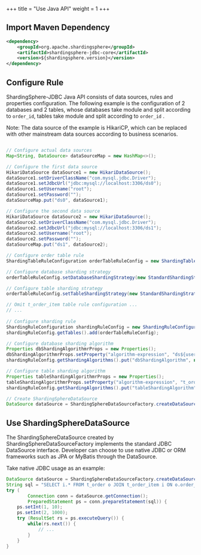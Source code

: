 +++
title = "Use Java API"
weight = 1
+++

## Import Maven Dependency

```xml
<dependency>
    <groupId>org.apache.shardingsphere</groupId>
    <artifactId>shardingsphere-jdbc-core</artifactId>
    <version>${shardingsphere.version}</version>
</dependency>
```

## Configure Rule

ShardingSphere-JDBC Java API consists of data sources, rules and properties configuration.
The following example is the configuration of 2 databases and 2 tables, 
whose databases take module and split according to `order_id`, tables take module and split according to `order_id` .

Note: The data source of the example is HikariCP, which can be replaced with other mainstream data sources according to business scenarios.

```java

// Configure actual data sources
Map<String, DataSource> dataSourceMap = new HashMap<>();

// Configure the first data source
HikariDataSource dataSource1 = new HikariDataSource();
dataSource1.setDriverClassName("com.mysql.jdbc.Driver");
dataSource1.setJdbcUrl("jdbc:mysql://localhost:3306/ds0");
dataSource1.setUsername("root");
dataSource1.setPassword("");
dataSourceMap.put("ds0", dataSource1);

// Configure the second data source
HikariDataSource dataSource2 = new HikariDataSource();
dataSource2.setDriverClassName("com.mysql.jdbc.Driver");
dataSource2.setJdbcUrl("jdbc:mysql://localhost:3306/ds1");
dataSource2.setUsername("root");
dataSource2.setPassword("");
dataSourceMap.put("ds1", dataSource2);

// Configure order table rule
ShardingTableRuleConfiguration orderTableRuleConfig = new ShardingTableRuleConfiguration("t_order", "ds${0..1}.t_order${0..1}");

// Configure database sharding strategy
orderTableRuleConfig.setDatabaseShardingStrategy(new StandardShardingStrategyConfiguration("user_id", "dbShardingAlgorithm"));

// Configure table sharding strategy
orderTableRuleConfig.setTableShardingStrategy(new StandardShardingStrategyConfiguration("order_id", "tableShardingAlgorithm"));

// Omit t_order_item table rule configuration ...
// ...
    
// Configure sharding rule
ShardingRuleConfiguration shardingRuleConfig = new ShardingRuleConfiguration();
shardingRuleConfig.getTables().add(orderTableRuleConfig);

// Configure database sharding algorithm
Properties dbShardingAlgorithmrProps = new Properties();
dbShardingAlgorithmrProps.setProperty("algorithm-expression", "ds${user_id % 2}");
shardingRuleConfig.getShardingAlgorithms().put("dbShardingAlgorithm", new ShardingSphereAlgorithmConfiguration("INLINE", dbShardingAlgorithmrProps));

// Configure table sharding algorithm
Properties tableShardingAlgorithmrProps = new Properties();
tableShardingAlgorithmrProps.setProperty("algorithm-expression", "t_order${order_id % 2}");
shardingRuleConfig.getShardingAlgorithms().put("tableShardingAlgorithm", new ShardingSphereAlgorithmConfiguration("INLINE", tableShardingAlgorithmrProps));

// Create ShardingSphereDataSource
DataSource dataSource = ShardingSphereDataSourceFactory.createDataSource(dataSourceMap, Collections.singleton(shardingRuleConfig), new Properties());
```

## Use ShardingSphereDataSource

The ShardingSphereDataSource created by ShardingSphereDataSourceFactory implements the standard JDBC DataSource interface.
Developer can choose to use native JDBC or ORM frameworks such as JPA or MyBatis through the DataSource.

Take native JDBC usage as an example:

```java
DataSource dataSource = ShardingSphereDataSourceFactory.createDataSource(dataSourceMap, Collections.singleton(shardingRuleConfig), new Properties());
String sql = "SELECT i.* FROM t_order o JOIN t_order_item i ON o.order_id=i.order_id WHERE o.user_id=? AND o.order_id=?";
try (
        Connection conn = dataSource.getConnection();
        PreparedStatement ps = conn.prepareStatement(sql)) {
    ps.setInt(1, 10);
    ps.setInt(2, 1000);
    try (ResultSet rs = ps.executeQuery()) {
        while(rs.next()) {
            // ...
        }
    }
}
```
